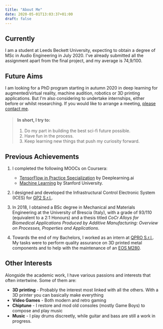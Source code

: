 ```yaml
---
title: "About Me"
date: 2020-05-01T13:03:37+01:00
draft: false
---
```


## Currently

I am a student at Leeds Beckett University, expecting to obtain a degree of MSc in Audio Engineering in July 2020. I've already submitted all the assignment apart from the final project, and my average is 74,9/100.

## Future Aims

I am looking for a PhD program starting in autumn 2020 in deep learning for augmented/virtual reality, machine audition, robotics or 3D printing applications. But I'm also considering to undertake internships, either before or whilst researching.
If you would like to arrange a meeting, [please contact me](mailto:silvio.gregorini@gmail.com).

> #### In short, I try to:
> 1. Do my part in building the best sci-fi future possible.  
> 2. Have fun in the process.
> 3. Keep learning new things that push my curiosity forward.

## Previous Achievements

1. I completed the following MOOCs on Coursera:
	- [TensorFlow in Practice Specialization](https://coursera.org/share/d7622e4151c541ad2476837b524214d5) by Deeplearning.ai
	- [Machine Learning](https://coursera.org/share/afdf9bb56bce7d9c91a3a90d8382a69d) by Stanford University.

2. I designed and developed the Infrastructural Control Electronic System (ICES) for [GP2 S.r.l.](https://www.gp2.info/).

3. In 2018, I obtained a BSc degree in Mechanical and Materials Engineering at the University of Brescia (Italy), with a grade of 93/110 (equivalent to a 2:1 Honours) and a thesis titled *CoCr Alloys for Biomedical Applications Produced by Additive Manufacturing: Overview on Processes, Properties and Applications*.

4. Towards the end of my Bachelors, I worked as an intern at [QPRO S.r.l.](https://www.qpro.it/). My tasks were to perform quality assurance on 3D printed metal components and to help with the maintenance of an [EOS M280](https://www.eos.info/en/additive-manufacturing/3d-printing-metal).

## Other Interests

Alongside the academic work, I have various passions and interests that often intertwine. Some of them are:
- __3D printing__ - Probably the interest most linked with all the others. With a 3D printer you can basically make everything
- __Video Games__ - Both modern and retro gaming
- __Chiptune__ - I restore and mod old consoles (mostly Game Boys) to compose and play music
- __Music__ - I play drums discreetly, while guitar and bass are still a work in progress.
